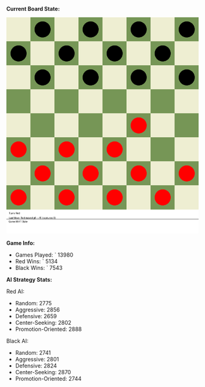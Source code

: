 
**Current Board State:**  
<!-- START_GIF -->
![Checkers Game](./checkers_game.gif)
<!-- END_GIF -->

**Game Info:**  
- Games Played: `<!-- GAMES_PLAYED --> 13980
- Red Wins: `<!-- RED_WINS --> 5134
- Black Wins: `<!-- BLACK_WINS --> 7543

<!-- AI_STATS -->
**AI Strategy Stats:**

Red AI:
- Random: 2775
- Aggressive: 2856
- Defensive: 2659
- Center-Seeking: 2802
- Promotion-Oriented: 2888

Black AI:
- Random: 2741
- Aggressive: 2801
- Defensive: 2824
- Center-Seeking: 2870
- Promotion-Oriented: 2744

